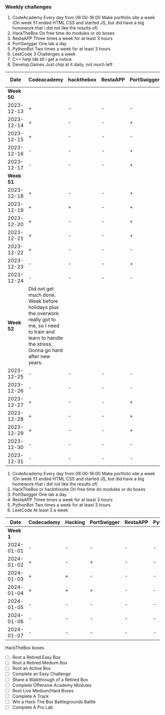 ### Weekly challenges
1. CodeAcademy
Every day from 08:00-16:00
Make portfolio site a week
(On week 51 ended HTML CSS and started JS, but did have a big homework that i did not like the results of)
2. HackTheBox
On free time do modules or do boxes
3. RestaAPP
Three times a week for at least 3 hours
4. PortSwigger
One lab a day
5. PythonBot
Two times a week for at least 3 hours
6. LeetCode
3 Challenges a week
7. C++ help
Idk till i get a notice
8. Develop.Games
Just chip at it daily, not much left

| Date | Codeacademy | hackthebox | RestaAPP | PortSwigger | PythonBot | hackthissite | LeetCode | c++ help | Develop.Games |
|  -   |     -       |     -      |    -     |      -      |     -     |       -      |     -    |     -    |       -       |
| **Week 50** |
| 2023-12-13 | + | - | - | - | - | - | - | + | + |
| 2023-12-14 | + | - | - | + | - | - | - | - | + |
| 2023-12-15 | + | - | - | - | - | - | - | - | Kinda finished. Sent to Thor |
| 2023-12-16 | - | - | - | + | - | - | - | - | - |
| 2023-12-17 | - | - | - | + | - | - | - | - | - |
| **Week 51** |
| 2023-12-18 | + | - | - | + | + | - | - | - | - |
| 2023-12-19 | + | + | - | + | + | - | - | - | - |
| 2023-12-20 | + | - | - | + | - | - | - | - | - |
| 2023-12-21 | + | - | - | + | - | - | - | - | - |
| 2023-12-22 | + | - | - | - | - | - | - | - | - |
| 2023-12-23 | - | - | - | + | - | - | - | - | - |
| 2023-12-24 | - | - | - | - | - | - | - | - | - |
| **Week 52**  | Did not get much done. Week before holidays plus the overwork really got to me, so I need to train and learn to handle the stress. Gonna go hard after new years. |
| 2023-12-25 | - | - | - | - | - | - | - | - | - |
| 2023-12-26 | - | - | - | - | - | - | - | - | - |
| 2023-12-27 | + | - | - | + | - | - | + | - | - |
| 2023-12-28 | + | - | - | + | - | - | + | - | - |
| 2023-12-29 | + | - | - | + | - | - | + | - | - |
| 2023-12-30 | - | - | - | - | - | - | + | - | - |
| 2023-12-31 | - | - | - | - | - | - | - | - | - |
1. CodeAcademy
Every day from 08:00-16:00
Make portfolio site a week
(On week 51 ended HTML CSS and started JS, but did have a big homework that i did not like the results of)
2. HackTheBox or hackthissite
On free time do modules or do boxes
3. PortSwigger
One lab a day
4. RestaAPP
Three times a week for at least 3 hours
5. PythonBot
Two times a week for at least 3 hours
6. LeetCode
At least 3 a week

| Date | Codecademy | Hacking | PortSwigger | RestaAPP | PythonBot | LeetCode |  
| - | - | - | - | - | - | - |
| **Week 1** | 
| 2024-01-01 | - | - | - | - | - | - |
| 2024-01-02 | + | - | + | - | - | + |
| 2024-01-03 | + | + | - | - | - | + |
| 2024-01-04 | + | + | + | - | - | + |
| 2024-01-05 | - | - | - | - | - | - |
| 2024-01-06 | - | - | - | - | - | - |
| 2024-01-07 | - | - | - | - | - | - |



HackTheBox boxes
- [ ] Root a Retired Easy Box
- [ ] Root a Retired Medium Box
- [ ] Root an Active Box
- [ ] Complete an Easy Challenge
- [ ] Share a Walkthrough of a Retired Box
- [ ] Complete Offensive Academy Modules
- [ ] Root Live Medium/Hard Boxes
- [ ] Complete A Track
- [ ] Win a Hack The Box Battlegrounds Battle
- [ ] Complete A Pro Lab